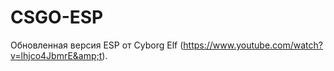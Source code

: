 # CSGO-ESP
Обновленная версия ESP от Cyborg Elf (https://www.youtube.com/watch?v=lhjco4JbmrE&amp;t).

